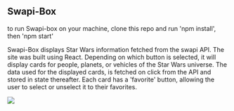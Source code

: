 ## Swapi-Box

to run Swapi-box on your machine, clone this repo and run 'npm install', then 'npm start'

Swapi-Box displays Star Wars information fetched from the swapi API. The site was built using React. Depending on which button is selected, it will display cards for people, planets, or vehicles of the Star Wars universe. The data used for the displayed cards, is fetched on click from the API and stored in state thereafter. Each card has a 'favorite' button, allowing the user to select or unselect it to their favorites.

![](https://ibb.co/d5m9p8)
